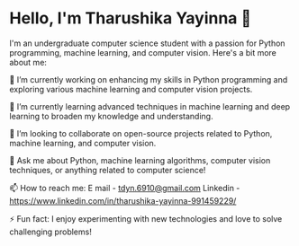 # Hello, I'm Tharushika Yayinna 👋


I'm an undergraduate computer science student with a passion for Python programming, machine learning, and computer vision. Here's a bit more about me:

🔭 I’m currently working on enhancing my skills in Python programming and exploring various machine learning and computer vision projects.

🌱 I’m currently learning advanced techniques in machine learning and deep learning to broaden my knowledge and understanding.

👯 I’m looking to collaborate on open-source projects related to Python, machine learning, and computer vision.

💬 Ask me about Python, machine learning algorithms, computer vision techniques, or anything related to computer science!

📫 How to reach me: E mail - tdyn.6910@gmail.com    Linkedin - https://www.linkedin.com/in/tharushika-yayinna-991459229/

⚡ Fun fact: I enjoy experimenting with new technologies and love to solve challenging problems!

